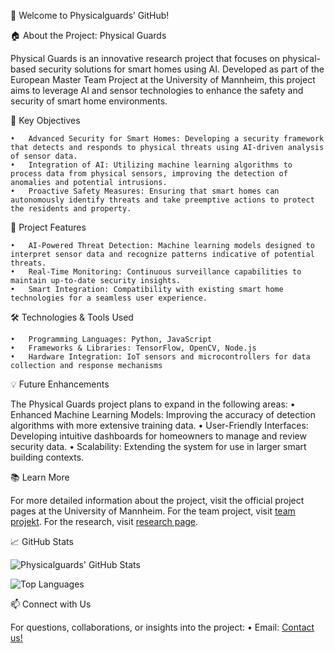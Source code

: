 👋 Welcome to Physicalguards’ GitHub!

🏠 About the Project: Physical Guards

Physical Guards is an innovative research project that focuses on physical-based security solutions for smart homes using AI. Developed as part of the European Master Team Project at the University of Mannheim, this project aims to leverage AI and sensor technologies to enhance the safety and security of smart home environments.

🌟 Key Objectives

    •	Advanced Security for Smart Homes: Developing a security framework that detects and responds to physical threats using AI-driven analysis of sensor data.
    •	Integration of AI: Utilizing machine learning algorithms to process data from physical sensors, improving the detection of anomalies and potential intrusions.
    •	Proactive Safety Measures: Ensuring that smart homes can autonomously identify threats and take preemptive actions to protect the residents and property.

🔧 Project Features

    •	AI-Powered Threat Detection: Machine learning models designed to interpret sensor data and recognize patterns indicative of potential threats.
    •	Real-Time Monitoring: Continuous surveillance capabilities to maintain up-to-date security insights.
    •	Smart Integration: Compatibility with existing smart home technologies for a seamless user experience.

🛠️ Technologies & Tools Used

    •	Programming Languages: Python, JavaScript
    •	Frameworks & Libraries: TensorFlow, OpenCV, Node.js
    •	Hardware Integration: IoT sensors and microcontrollers for data collection and response mechanisms

💡 Future Enhancements

The Physical Guards project plans to expand in the following areas:
• Enhanced Machine Learning Models: Improving the accuracy of detection algorithms with more extensive training data.
• User-Friendly Interfaces: Developing intuitive dashboards for homeowners to manage and review security data.
• Scalability: Extending the system for use in larger smart building contexts.

📚 Learn More

For more detailed information about the project, visit the official project pages at the University of Mannheim. For the team project, visit [team projekt](https://www.uni-mannheim.de/en/ines/lehre/european-master-team-project/projekt-physical-guards-physical-based-security-for-smart-home-utilizing-ai-1/). For the research, visit [research page](https://www.wim.uni-mannheim.de/ths/research/projects/#c159507).

📈 GitHub Stats

![Physicalguards' GitHub Stats](https://github-readme-stats.vercel.app/api?username=physicalguards&show_icons=true&theme=radical)

![Top Languages](https://github-readme-stats.vercel.app/api/top-langs/?username=physicalguards&layout=compact&theme=radical)

📫 Connect with Us

For questions, collaborations, or insights into the project:
• Email: [Contact us!](mailto:yves.staudenmaier@uni-mannheim.de)
